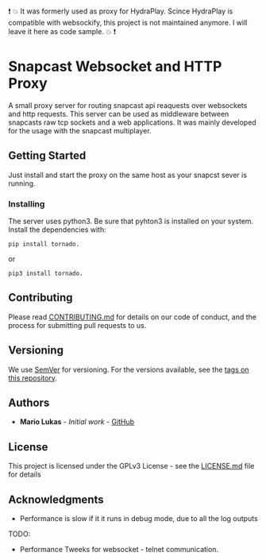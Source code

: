  :exclamation: :boom: It was formerly used as proxy for HydraPlay. Scince HydraPlay is compatible with websockify, this project is not maintained anymore. I will leave it here as code sample.  :boom: :exclamation:

# Snapcast Websocket and HTTP Proxy

A small proxy server for routing snapcast api reaquests over websockets and http requests.
This server can be used as middleware between snapcasts raw tcp sockets and a web applications.
It was mainly developed for the usage with the snapcast multiplayer.

## Getting Started

Just install and start the proxy on the same host as your snapcst sever is running. 


### Installing

The server uses python3. Be sure that pyhton3 is installed on your system. 
Install the dependencies with:

```
pip install tornado. 
```

or

```
pip3 install tornado. 
```

## Contributing

Please read [CONTRIBUTING.md](https://gist.github.com/PurpleBooth/b24679402957c63ec426) for details on our code of conduct, and the process for submitting pull requests to us.

## Versioning

We use [SemVer](http://semver.org/) for versioning. For the versions available, see the [tags on this repository](https://github.com/your/project/tags). 

## Authors

* **Mario Lukas** - *Initial work* - [GitHub](https://github.com/mariolukas)

## License

This project is licensed under the GPLv3 License - see the [LICENSE.md](LICENSE.md) file for details

## Acknowledgments

* Performance is slow if it it runs in debug mode, due to all the log outputs

TODO: 
* Performance Tweeks for websocket - telnet communication.
